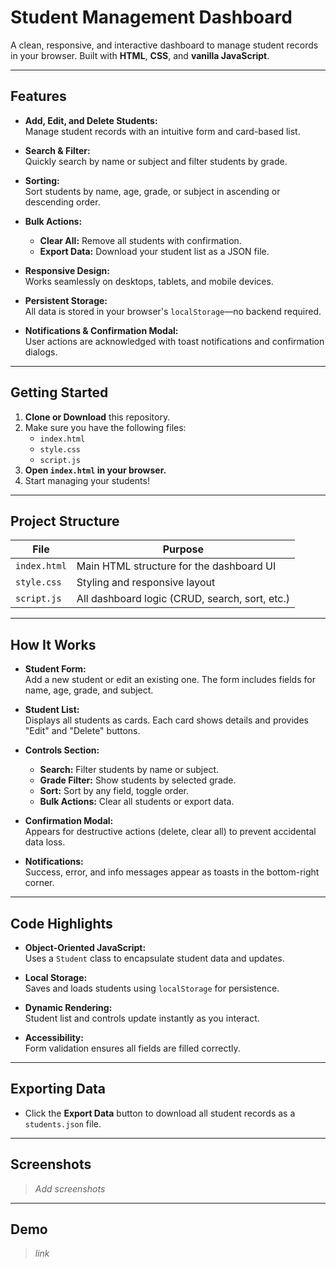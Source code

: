 # Student Management Dashboard

A clean, responsive, and interactive dashboard to manage student records in your browser. Built with **HTML**, **CSS**, and **vanilla JavaScript**.

---

## Features

- **Add, Edit, and Delete Students:**  
  Manage student records with an intuitive form and card-based list.

- **Search & Filter:**  
  Quickly search by name or subject and filter students by grade.

- **Sorting:**  
  Sort students by name, age, grade, or subject in ascending or descending order.

- **Bulk Actions:**  
  - **Clear All:** Remove all students with confirmation.
  - **Export Data:** Download your student list as a JSON file.

- **Responsive Design:**  
  Works seamlessly on desktops, tablets, and mobile devices.

- **Persistent Storage:**  
  All data is stored in your browser's `localStorage`—no backend required.

- **Notifications & Confirmation Modal:**  
  User actions are acknowledged with toast notifications and confirmation dialogs.

---

## Getting Started

1. **Clone or Download** this repository.
2. Make sure you have the following files:
   - `index.html`
   - `style.css`
   - `script.js`
3. **Open `index.html` in your browser.**
4. Start managing your students!

---

## Project Structure

| File         | Purpose                                           |
|--------------|---------------------------------------------------|
| `index.html` | Main HTML structure for the dashboard UI          |
| `style.css`  | Styling and responsive layout                     |
| `script.js`  | All dashboard logic (CRUD, search, sort, etc.)    |

---

## How It Works

- **Student Form:**  
  Add a new student or edit an existing one. The form includes fields for name, age, grade, and subject.

- **Student List:**  
  Displays all students as cards. Each card shows details and provides "Edit" and "Delete" buttons.

- **Controls Section:**  
  - **Search:** Filter students by name or subject.
  - **Grade Filter:** Show students by selected grade.
  - **Sort:** Sort by any field, toggle order.
  - **Bulk Actions:** Clear all students or export data.

- **Confirmation Modal:**  
  Appears for destructive actions (delete, clear all) to prevent accidental data loss.

- **Notifications:**  
  Success, error, and info messages appear as toasts in the bottom-right corner.

---

## Code Highlights

- **Object-Oriented JavaScript:**  
  Uses a `Student` class to encapsulate student data and updates.

- **Local Storage:**  
  Saves and loads students using `localStorage` for persistence.

- **Dynamic Rendering:**  
  Student list and controls update instantly as you interact.

- **Accessibility:**  
  Form validation ensures all fields are filled correctly.

---

## Exporting Data

- Click the **Export Data** button to download all student records as a `students.json` file.

---

## Screenshots

> *Add screenshots*

---

## Demo

> *link*


